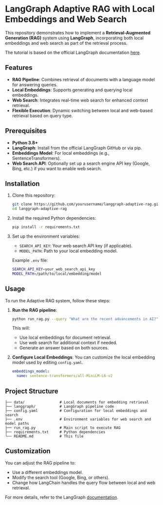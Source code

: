 # LangGraph Adaptive RAG with Local Embeddings and Web Search

This repository demonstrates how to implement a **Retrieval-Augmented Generation (RAG)** system using **LangGraph**, incorporating both local embeddings and web search as part of the retrieval process.

The tutorial is based on the official LangGraph documentation [here](https://langchain-ai.github.io/langgraph/tutorials/rag/langgraph_adaptive_rag_local/#web-search-tool).

## Features

- **RAG Pipeline**: Combines retrieval of documents with a language model for answering queries.
- **Local Embeddings**: Supports generating and querying local embeddings.
- **Web Search**: Integrates real-time web search for enhanced context retrieval.
- **Flexible Execution**: Dynamic switching between local and web-based retrieval based on query type.

## Prerequisites

- **Python 3.8+**
- **LangGraph**: Install from the official LangGraph GitHub or via pip.
- **Embeddings Model**: For local embeddings (e.g., SentenceTransformers).
- **Web Search API**: Optionally set up a search engine API key (Google, Bing, etc.) if you want to enable web search.

## Installation

1. Clone this repository:
    ```bash
    git clone https://github.com/yourusername/langgraph-adaptive-rag.git
    cd langgraph-adaptive-rag
    ```

2. Install the required Python dependencies:
    ```bash
    pip install -r requirements.txt
    ```

3. Set up the environment variables:
    - `SEARCH_API_KEY`: Your web search API key (if applicable).
    - `MODEL_PATH`: Path to your local embedding model.
  
   Example `.env` file:
    ```bash
    SEARCH_API_KEY=your_web_search_api_key
    MODEL_PATH=/path/to/local/embedding/model
    ```

## Usage

To run the Adaptive RAG system, follow these steps:

1. **Run the RAG pipeline**:
    ```bash
    python run_rag.py --query "What are the recent advancements in AI?"
    ```

    This will:
    - Use local embeddings for document retrieval.
    - Use web search for additional context if needed.
    - Generate an answer based on both sources.

2. **Configure Local Embeddings**:
    You can customize the local embedding model used by editing `config.yaml`.

    ```yaml
    embeddings_model:
      name: sentence-transformers/all-MiniLM-L6-v2
    ```

## Project Structure

```
├── data/                # Local documents for embedding retrieval
├── langgraph/           # LangGraph pipeline code
├── config.yaml          # Configuration for local embeddings and search
├── .env                 # Environment variables for web search and model paths
├── run_rag.py           # Main script to execute RAG
├── requirements.txt     # Python dependencies
└── README.md            # This file
```

## Customization

You can adjust the RAG pipeline to:
- Use a different embeddings model.
- Modify the search tool (Google, Bing, or others).
- Change how LangChain handles the query flow between local and web retrieval.

For more details, refer to the LangGraph [documentation](https://langchain-ai.github.io/langgraph/tutorials/rag/langgraph_adaptive_rag_local/#web-search-tool).

